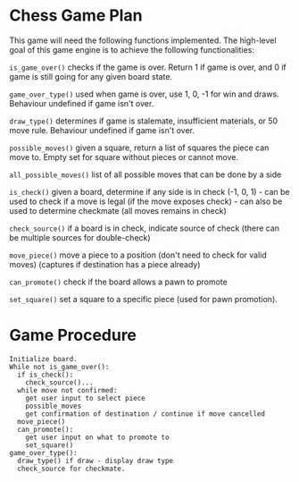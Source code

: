 # Chess Game Plan
This game will need the following functions implemented. The high-level goal of this game engine is to achieve the following functionalities:

`is_game_over()` checks if the game is over. Return 1 if game is over, and 0 if game is still going for any given board state. 

`game_over_type()` used when game is over, use 1, 0, -1 for win and draws. Behaviour undefined if game isn't over. 

`draw_type()` determines if game is stalemate, insufficient materials, or 50 move rule. Behaviour undefined if game isn't over.

`possible_moves()` given a square, return a list of squares the piece can move to. Empty set for square without pieces or cannot move.

`all_possible_moves()` list of all possible moves that can be done by a side

`is_check()` given a board, determine if any side is in check (-1, 0, 1) - can be used to check if a move is legal (if the move exposes check) - can also be used to determine checkmate (all moves remains in check)

`check_source()` if a board is in check, indicate source of check (there can be multiple sources for double-check)

`move_piece()` move a piece to a position (don't need to check for valid moves) (captures if destination has a piece already)

`can_promote()` check if the board allows a pawn to promote

`set_square()` set a square to a specific piece (used for pawn promotion).

# Game Procedure

```
Initialize board.
While not is_game_over():
  if is_check():
    check_source()...
  while move not confirmed:
    get user input to select piece
    possible_moves
    get confirmation of destination / continue if move cancelled
  move_piece()
  can_promote():
    get user input on what to promote to
    set_square()
game_over_type():
  draw_type() if draw - display draw type
  check_source for checkmate.
```
